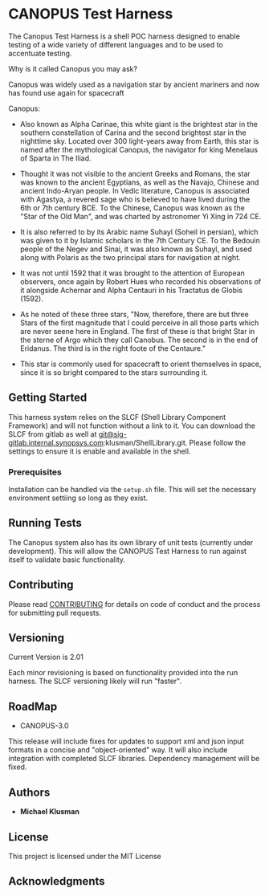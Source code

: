 # CANOPUS Test Harness

The Canopus Test Harness is a shell POC harness designed to enable testing of a wide variety of different languages and to be used to accentuate testing.

Why is it called Canopus you may ask?

Canopus was widely used as a navigation star by ancient mariners and now has found use again for spacecraft

Canopus:
 * Also known as Alpha Carinae, this white giant is the brightest star in the
   southern constellation of Carina and the second brightest star in the
   nighttime sky. Located over 300 light-years away from Earth, this star
   is named after the mythological Canopus, the navigator for king Menelaus
   of Sparta in The Iliad. 

 * Thought it was not visible to the ancient Greeks and Romans, the star was
   known to the ancient Egyptians, as well as the Navajo, Chinese and ancient
   Indo-Aryan people. In Vedic literature, Canopus is associated with
   Agastya, a revered sage who is believed to have lived during the 6th or
   7th century BCE. To the Chinese, Canopus was known as the "Star of the Old Man",
   and was charted by astronomer Yi Xing in 724 CE.

 * It is also referred to by its Arabic name Suhayl (Soheil in persian), which
   was given to it by Islamic scholars in the 7th Century CE. To the Bedouin
   people of the Negev and Sinai, it was also known as Suhayl, and used along
   with Polaris as the two principal stars for navigation at night.

 * It was not until 1592 that it was brought to the attention of European
   observers, once again by Robert Hues who recorded his observations of it
   alongside Achernar and Alpha Centauri in his Tractatus de Globis (1592).

 * As he noted of these three stars, "Now, therefore, there are but three Stars
   of the first magnitude that I could perceive in all those parts which are
   never seene here in England. The first of these is that bright Star in the
   sterne of Argo which they call Canobus. The second is in the end of
   Eridanus. The third is in the right foote of the Centaure."

 * This star is commonly used for spacecraft to orient themselves in space,
   since it is so bright compared to the stars surrounding it.


## Getting Started

This harness system relies on the SLCF (Shell Library Component Framework) and will not function without a link to it.  You can download the SLCF from gitlab as well at git@sig-gitlab.internal.synopsys.com:klusman/ShellLibrary.git.  Please follow the settings to ensure it is enable and available in the shell.

### Prerequisites

Installation can be handled via the `setup.sh` file.  This will set the necessary environment settiing so long as they exist.

## Running Tests

The Canopus system also has its own library of unit tests (currently under development).  This will allow the CANOPUS Test Harness to run against itself to validate basic functionality. 

## Contributing

Please read [CONTRIBUTING](CONTRIBUTING.md) for details on code of conduct and the process for submitting pull requests.

## Versioning

Current Version is 2.01

Each minor revisioning is based on functionality provided into the run harness.  The SLCF versioning likely will run "faster".

## RoadMap

* CANOPUS-3.0

This release will include fixes for updates to support xml and json input formats in a concise and "object-oriented" way.  It will also include integration with completed SLCF libraries.  Dependency management will be fixed.

## Authors

* **Michael Klusman**

## License

This project is licensed under the MIT License

## Acknowledgments


